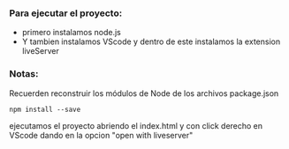 ### Para ejecutar el proyecto:

  - primero instalamos node.js
  - Y tambien instalamos VScode y dentro de este instalamos la extension liveServer

### Notas:
Recuerden reconstruir los módulos de Node de los archivos package.json
```
npm install --save
```

ejecutamos el proyecto abriendo el index.html y con click derecho en VScode dando en la opcion "open with liveserver"

